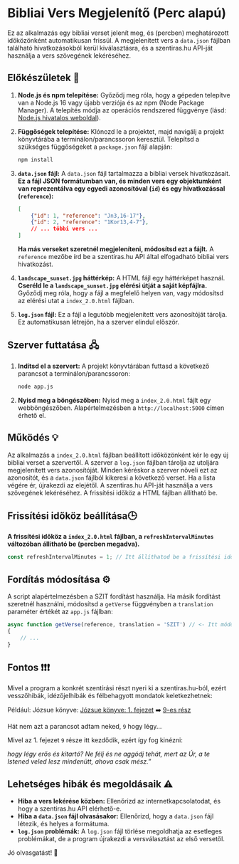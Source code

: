 # Bibliai Vers Megjelenítő (Perc alapú)

Ez az alkalmazás egy bibliai verset jelenít meg, és (percben) meghatározott időközönként automatikusan frissül. A megjelenített vers a `data.json` fájlban található hivatkozásokból kerül kiválasztásra, és a szentiras.hu API-ját használja a vers szövegének lekéréséhez.

## Előkészületek 🚀

1. **Node.js és npm telepítése:** Győződj meg róla, hogy a gépeden telepítve van a Node.js 16 vagy újabb verziója és az npm (Node Package Manager). A telepítés módja az operációs rendszered függvénye (lásd: [Node.js hivatalos weboldal](https://nodejs.org/)).

2. **Függőségek telepítése:** Klónozd le a projektet, majd navigálj a projekt könyvtárába a terminálon/parancssoron keresztül. Telepítsd a szükséges függőségeket a `package.json` fájl alapján:

   ```bash
   npm install
   ```

3. **`data.json` fájl:** A `data.json` fájl tartalmazza a bibliai versek hivatkozásait. **Ez a fájl JSON formátumban van, és minden vers egy objektumként van reprezentálva egy egyedi azonosítóval (`id`) és egy hivatkozással (`reference`):**

   ```json
   [
       {"id": 1, "reference": "Jn3,16-17"},
       {"id": 2, "reference": "1Kor13,4-7"},
       // ... többi vers ...
   ]
   ```

   **Ha más verseket szeretnél megjeleníteni, módosítsd ezt a fájlt.** A `reference` mezőbe írd be a szentiras.hu API által elfogadható bibliai vers hivatkozást.

4. **`landscape_sunset.jpg` háttérkép:** A HTML fájl egy háttérképet használ. **Cseréld le a `landscape_sunset.jpg` elérési útját a saját képfájlra.** Győződj meg róla, hogy a fájl a megfelelő helyen van, vagy módosítsd az elérési utat a `index_2.0.html` fájlban.

5. **`log.json` fájl:** Ez a fájl a legutóbb megjelenített vers azonosítóját tárolja. Ez automatikusan létrejön, ha a szerver elindul először.

## Szerver futtatása 🖧

1. **Indítsd el a szervert:** A projekt könyvtárában futtasd a következő parancsot a terminálon/parancssoron:

   ```bash
   node app.js
   ```

2. **Nyisd meg a böngészőben:** Nyisd meg a `index_2.0.html` fájlt egy webböngészőben. Alapértelmezésben a `http://localhost:5000` címen érhető el.

## Működés 💡

Az alkalmazás a `index_2.0.html` fájlban beállított időközönként kér le egy új bibliai verset a szervertől. A szerver a `log.json` fájlban tárolja az utoljára megjelenített vers azonosítóját. Minden kéréskor a szerver növeli ezt az azonosítót, és a `data.json` fájlból kikeresi a következő verset. Ha a lista végére ér,  újrakezdi az elejétől. A szentiras.hu API-ját használja a vers szövegének lekéréséhez.  A frissítési időköz a HTML fájlban állítható be.

## Frissítési időköz beállítása🕒

**A frissítési időköz a `index_2.0.html` fájlban, a  `refreshIntervalMinutes` változóban állítható be (percben megadva).**

```javascript
const refreshIntervalMinutes = 1; // Itt állíthatod be a frissítési időközt percben (pl. 2 órához: 120)
```

## Fordítás módosítása ⚙️

A script alapértelmezésben a SZIT fordítást használja. Ha másik fordítást szeretnél használni, módosítsd a `getVerse` függvényben a `translation` paraméter értékét az `app.js` fájlban:

```javascript
async function getVerse(reference, translation = 'SZIT') // <- Itt módosíthatod a fordítást
{
    // ...
}
```

## Fontos ❗❗❗

Mivel a program a konkrét szentírási részt nyeri ki a szentiras.hu-ból, ezért vesszőhibák, idézőjelhibák és félbehagyott mondatok keletkezhetnek:

Például: Józsue könyve: [Józsue könyve: 1. fejezet](https://szentiras.hu/SZIT/J%C3%B3zs1) ➡️ [9-es rész](https://szentiras.hu/SZIT/J%C3%B3zs1,9)

Hát nem azt a parancsot adtam neked, `9` hogy légy...

Mivel az 1. fejezet `9` része itt kezdődik, ezért így fog kinézni:

_hogy légy erős és kitartó? Ne félj és ne aggódj tehát, mert az Úr, a te Istened veled lesz mindenütt, ahova csak mész.”_


## Lehetséges hibák és megoldásaik ⚠️

* **Hiba a vers lekérése közben:** Ellenőrizd az internetkapcsolatodat, és hogy a szentiras.hu API elérhető-e.
* **Hiba a `data.json` fájl olvasásakor:** Ellenőrizd, hogy a `data.json` fájl létezik, és helyes a formátuma.
* **`log.json` problémák:** A `log.json` fájl törlése megoldhatja az esetleges problémákat, de a program újrakezdi a versválasztást az első versetől.


Jó olvasgatást! 🙏
